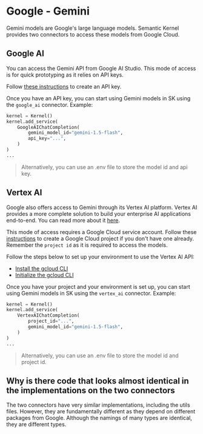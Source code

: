 # Google - Gemini

Gemini models are Google's large language models. Semantic Kernel provides two connectors to access these models from Google Cloud.

## Google AI

You can access the Gemini API from Google AI Studio. This mode of access is for quick prototyping as it relies on API keys.

Follow [these instructions](https://cloud.google.com/docs/authentication/api-keys) to create an API key.

Once you have an API key, you can start using Gemini models in SK using the `google_ai` connector. Example:

```Python
kernel = Kernel()
kernel.add_service(
    GoogleAIChatCompletion(
        gemini_model_id="gemini-1.5-flash",
        api_key="...",
    )
)
...
```

> Alternatively, you can use an .env file to store the model id and api key.

## Vertex AI

Google also offers access to Gemini through its Vertex AI platform. Vertex AI provides a more complete solution to build your enterprise AI applications end-to-end. You can read more about it [here](https://cloud.google.com/vertex-ai/generative-ai/docs/migrate/migrate-google-ai).

This mode of access requires a Google Cloud service account. Follow these [instructions](https://cloud.google.com/vertex-ai/generative-ai/docs/migrate/migrate-google-ai) to create a Google Cloud project if you don't have one already. Remember the `project id` as it is required to access the models.

Follow the steps below to set up your environment to use the Vertex AI API:

- [Install the gcloud CLI](https://cloud.google.com/sdk/docs/install)
- [Initialize the gcloud CLI](https://cloud.google.com/sdk/docs/initializing)

Once you have your project and your environment is set up, you can start using Gemini models in SK using the `vertex_ai` connector. Example:

```Python
kernel = Kernel()
kernel.add_service(
    VertexAIChatCompletion(
        project_id="...",
        gemini_model_id="gemini-1.5-flash",
    )
)
...
```

> Alternatively, you can use an .env file to store the model id and project id.

## Why is there code that looks almost identical in the implementations on the two connectors

The two connectors have very similar implementations, including the utils files. However, they are fundamentally different as they depend on different packages from Google. Although the namings of many types are identical, they are different types.